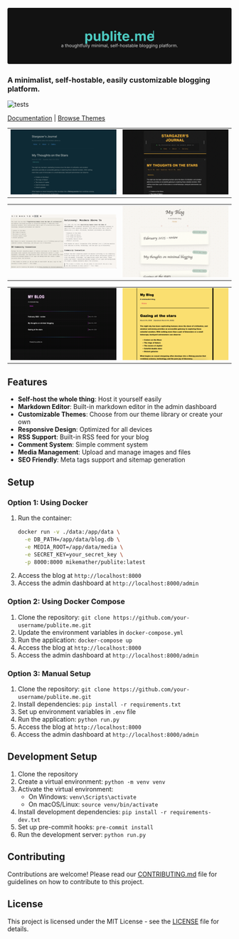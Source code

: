 ![Title image](/screenshots/title.svg)


### A minimalist, self-hostable, easily customizable blogging platform.

![tests](https://github.com/MikeMather/publite.me/actions/workflows/tests.yml/badge.svg)

[Documentation](https://publite.me/documentation) | [Browse Themes](https://publite.me/themes)

|  |  |
|---------|---------|
| ![Solarized](/screenshots/solarized.png) | ![analog](/screenshots/analog-synthesizer.png) |

|  |  |
|---------|---------|
| ![Solarized](/screenshots/typewriter.png) | ![analog](/screenshots/polaroid.png) |

|  |  |
|---------|---------|
| ![Noir](/screenshots/noir.png) | ![newbrutal](/screenshots/neobrutalism.png) |


## Features

- **Self-host the whole thing**: Host it yourself easily
- **Markdown Editor**: Built-in markdown editor in the admin dashboard
- **Customizable Themes**: Choose from our theme library or create your own
- **Responsive Design**: Optimized for all devices
- **RSS Support**: Built-in RSS feed for your blog
- **Comment System**: Simple comment system
- **Media Management**: Upload and manage images and files
- **SEO Friendly**: Meta tags support and sitemap generation

## Setup

### Option 1: Using Docker

1. Run the container:
   ```bash
   docker run -v ./data:/app/data \
     -e DB_PATH=/app/data/blog.db \
     -e MEDIA_ROOT=/app/data/media \
     -e SECRET_KEY=your_secret_key \
     -p 8000:8000 mikemather/publite:latest
   ```
2. Access the blog at `http://localhost:8000`
3. Access the admin dashboard at `http://localhost:8000/admin`

### Option 2: Using Docker Compose

1. Clone the repository: `git clone https://github.com/your-username/publite.me.git`
2. Update the environment variables in `docker-compose.yml`
3. Run the application: `docker-compose up`
4. Access the blog at `http://localhost:8000`
5. Access the admin dashboard at `http://localhost:8000/admin`

### Option 3: Manual Setup

1. Clone the repository: `git clone https://github.com/your-username/publite.me.git`
2. Install dependencies: `pip install -r requirements.txt`
3. Set up environment variables in `.env` file
4. Run the application: `python run.py`
5. Access the blog at `http://localhost:8000`
6. Access the admin dashboard at `http://localhost:8000/admin`

## Development Setup

1. Clone the repository
2. Create a virtual environment: `python -m venv venv`
3. Activate the virtual environment:
   - On Windows: `venv\Scripts\activate`
   - On macOS/Linux: `source venv/bin/activate`
4. Install development dependencies: `pip install -r requirements-dev.txt`
5. Set up pre-commit hooks: `pre-commit install`
6. Run the development server: `python run.py`

## Contributing

Contributions are welcome! Please read our [CONTRIBUTING.md](CONTRIBUTING.md) file for guidelines on how to contribute to this project.

## License

This project is licensed under the MIT License - see the [LICENSE](LICENSE) file for details.
